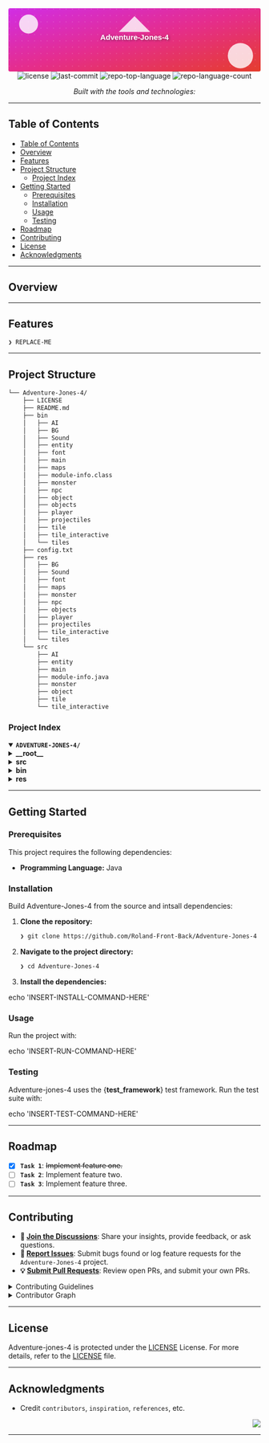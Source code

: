 <div id="top">

<!-- HEADER STYLE: BANNER -->
<div align="center">
<svg xmlns="http://www.w3.org/2000/svg" viewBox="0 0 800 200">
	<defs>
		<linearGradient id="bg" x1="0%" y1="0%" x2="100%" y2="100%">
			<stop offset="0%" style="stop-color:#d02de5;stop-opacity:1" />
			<stop offset="50%" style="stop-color:#e52d8c;stop-opacity:1" />
			<stop offset="100%" style="stop-color:#e53d2d;stop-opacity:1" />
		</linearGradient>
		<filter id="shadow">
			<feDropShadow dx="2.0" dy="2.0" stdDeviation="4.0" flood-opacity="0.5" />
		</filter>
		<pattern id="dots" width="20.0" height="20.0" patternUnits="userSpaceOnUse">
			<circle cx="3" cy="3" r="1.5" fill="rgba(255,255,255,0.2)" />
		</pattern>
	</defs>
	<rect width="100%" height="100%" fill="url(#bg)" rx="5.0" />
	<rect width="100%" height="100%" fill="url(#dots)" />
	<circle cx="64.0" cy="50.0" r="30.0" fill="rgba(255,255,255,0.8)" />
	<circle cx="736.0" cy="150.0" r="40.0" fill="rgba(255,255,255,0.8)" />
	<path d="M 400.0 25.0
			 L 450.0 75.0
			 L 350.0 75.0 Z" fill="rgba(255,255,255,0.8)" />
	<text x="400.0" y="100.0" font-family="Arial, sans-serif" font-size="24" font-weight="bold" text-anchor="middle" fill="#FFFFFF" filter="url(#shadow)">
		Adventure-Jones-4
	</text>
	<text x="400.0" y="150.0" font-family="Arial, sans-serif" font-size="18" text-anchor="middle" fill="rgba(255,255,255,0.9)">
</text></svg>

<!-- BADGES -->
<img src="https://img.shields.io/github/license/Roland-Front-Back/Adventure-Jones-4?style=plastic&logo=opensourceinitiative&logoColor=white&color=43a047" alt="license">
<img src="https://img.shields.io/github/last-commit/Roland-Front-Back/Adventure-Jones-4?style=plastic&logo=git&logoColor=white&color=43a047" alt="last-commit">
<img src="https://img.shields.io/github/languages/top/Roland-Front-Back/Adventure-Jones-4?style=plastic&color=43a047" alt="repo-top-language">
<img src="https://img.shields.io/github/languages/count/Roland-Front-Back/Adventure-Jones-4?style=plastic&color=43a047" alt="repo-language-count">

<em>Built with the tools and technologies:</em>


</div>

---

## Table of Contents

- [Table of Contents](#table-of-contents)
- [Overview](#overview)
- [Features](#features)
- [Project Structure](#project-structure)
    - [Project Index](#project-index)
- [Getting Started](#getting-started)
    - [Prerequisites](#prerequisites)
    - [Installation](#installation)
    - [Usage](#usage)
    - [Testing](#testing)
- [Roadmap](#roadmap)
- [Contributing](#contributing)
- [License](#license)
- [Acknowledgments](#acknowledgments)

---

## Overview



---

## Features

<code>❯ REPLACE-ME</code>

---

## Project Structure

```sh
└── Adventure-Jones-4/
    ├── LICENSE
    ├── README.md
    ├── bin
    │   ├── AI
    │   ├── BG
    │   ├── Sound
    │   ├── entity
    │   ├── font
    │   ├── main
    │   ├── maps
    │   ├── module-info.class
    │   ├── monster
    │   ├── npc
    │   ├── object
    │   ├── objects
    │   ├── player
    │   ├── projectiles
    │   ├── tile
    │   ├── tile_interactive
    │   └── tiles
    ├── config.txt
    ├── res
    │   ├── BG
    │   ├── Sound
    │   ├── font
    │   ├── maps
    │   ├── monster
    │   ├── npc
    │   ├── objects
    │   ├── player
    │   ├── projectiles
    │   ├── tile_interactive
    │   └── tiles
    └── src
        ├── AI
        ├── entity
        ├── main
        ├── module-info.java
        ├── monster
        ├── object
        ├── tile
        └── tile_interactive
```

### Project Index

<details open>
	<summary><b><code>ADVENTURE-JONES-4/</code></b></summary>
	<!-- __root__ Submodule -->
	<details>
		<summary><b>__root__</b></summary>
		<blockquote>
			<div class='directory-path' style='padding: 8px 0; color: #666;'>
				<code><b>⦿ __root__</b></code>
			<table style='width: 100%; border-collapse: collapse;'>
			<thead>
				<tr style='background-color: #f8f9fa;'>
					<th style='width: 30%; text-align: left; padding: 8px;'>File Name</th>
					<th style='text-align: left; padding: 8px;'>Summary</th>
				</tr>
			</thead>
				<tr style='border-bottom: 1px solid #eee;'>
					<td style='padding: 8px;'><b><a href='https://github.com/Roland-Front-Back/Adventure-Jones-4/blob/master/config.txt'>config.txt</a></b></td>
					<td style='padding: 8px;'>Code>❯ REPLACE-ME</code></td>
				</tr>
				<tr style='border-bottom: 1px solid #eee;'>
					<td style='padding: 8px;'><b><a href='https://github.com/Roland-Front-Back/Adventure-Jones-4/blob/master/LICENSE'>LICENSE</a></b></td>
					<td style='padding: 8px;'>Code>❯ REPLACE-ME</code></td>
				</tr>
			</table>
		</blockquote>
	</details>
	<!-- src Submodule -->
	<details>
		<summary><b>src</b></summary>
		<blockquote>
			<div class='directory-path' style='padding: 8px 0; color: #666;'>
				<code><b>⦿ src</b></code>
			<table style='width: 100%; border-collapse: collapse;'>
			<thead>
				<tr style='background-color: #f8f9fa;'>
					<th style='width: 30%; text-align: left; padding: 8px;'>File Name</th>
					<th style='text-align: left; padding: 8px;'>Summary</th>
				</tr>
			</thead>
				<tr style='border-bottom: 1px solid #eee;'>
					<td style='padding: 8px;'><b><a href='https://github.com/Roland-Front-Back/Adventure-Jones-4/blob/master/src/module-info.java'>module-info.java</a></b></td>
					<td style='padding: 8px;'>Code>❯ REPLACE-ME</code></td>
				</tr>
			</table>
			<!-- tile_interactive Submodule -->
			<details>
				<summary><b>tile_interactive</b></summary>
				<blockquote>
					<div class='directory-path' style='padding: 8px 0; color: #666;'>
						<code><b>⦿ src.tile_interactive</b></code>
					<table style='width: 100%; border-collapse: collapse;'>
					<thead>
						<tr style='background-color: #f8f9fa;'>
							<th style='width: 30%; text-align: left; padding: 8px;'>File Name</th>
							<th style='text-align: left; padding: 8px;'>Summary</th>
						</tr>
					</thead>
						<tr style='border-bottom: 1px solid #eee;'>
							<td style='padding: 8px;'><b><a href='https://github.com/Roland-Front-Back/Adventure-Jones-4/blob/master/src/tile_interactive/InteractiveTile.java'>InteractiveTile.java</a></b></td>
							<td style='padding: 8px;'>Code>❯ REPLACE-ME</code></td>
						</tr>
						<tr style='border-bottom: 1px solid #eee;'>
							<td style='padding: 8px;'><b><a href='https://github.com/Roland-Front-Back/Adventure-Jones-4/blob/master/src/tile_interactive/Bush.java'>Bush.java</a></b></td>
							<td style='padding: 8px;'>Code>❯ REPLACE-ME</code></td>
						</tr>
						<tr style='border-bottom: 1px solid #eee;'>
							<td style='padding: 8px;'><b><a href='https://github.com/Roland-Front-Back/Adventure-Jones-4/blob/master/src/tile_interactive/Barrel.java'>Barrel.java</a></b></td>
							<td style='padding: 8px;'>Code>❯ REPLACE-ME</code></td>
						</tr>
						<tr style='border-bottom: 1px solid #eee;'>
							<td style='padding: 8px;'><b><a href='https://github.com/Roland-Front-Back/Adventure-Jones-4/blob/master/src/tile_interactive/B_Destroy.java'>B_Destroy.java</a></b></td>
							<td style='padding: 8px;'>Code>❯ REPLACE-ME</code></td>
						</tr>
					</table>
				</blockquote>
			</details>
			<!-- tile Submodule -->
			<details>
				<summary><b>tile</b></summary>
				<blockquote>
					<div class='directory-path' style='padding: 8px 0; color: #666;'>
						<code><b>⦿ src.tile</b></code>
					<table style='width: 100%; border-collapse: collapse;'>
					<thead>
						<tr style='background-color: #f8f9fa;'>
							<th style='width: 30%; text-align: left; padding: 8px;'>File Name</th>
							<th style='text-align: left; padding: 8px;'>Summary</th>
						</tr>
					</thead>
						<tr style='border-bottom: 1px solid #eee;'>
							<td style='padding: 8px;'><b><a href='https://github.com/Roland-Front-Back/Adventure-Jones-4/blob/master/src/tile/TileManager.java'>TileManager.java</a></b></td>
							<td style='padding: 8px;'>Code>❯ REPLACE-ME</code></td>
						</tr>
						<tr style='border-bottom: 1px solid #eee;'>
							<td style='padding: 8px;'><b><a href='https://github.com/Roland-Front-Back/Adventure-Jones-4/blob/master/src/tile/Tile.java'>Tile.java</a></b></td>
							<td style='padding: 8px;'>Code>❯ REPLACE-ME</code></td>
						</tr>
						<tr style='border-bottom: 1px solid #eee;'>
							<td style='padding: 8px;'><b><a href='https://github.com/Roland-Front-Back/Adventure-Jones-4/blob/master/src/tile/Map.java'>Map.java</a></b></td>
							<td style='padding: 8px;'>Code>❯ REPLACE-ME</code></td>
						</tr>
					</table>
				</blockquote>
			</details>
			<!-- object Submodule -->
			<details>
				<summary><b>object</b></summary>
				<blockquote>
					<div class='directory-path' style='padding: 8px 0; color: #666;'>
						<code><b>⦿ src.object</b></code>
					<table style='width: 100%; border-collapse: collapse;'>
					<thead>
						<tr style='background-color: #f8f9fa;'>
							<th style='width: 30%; text-align: left; padding: 8px;'>File Name</th>
							<th style='text-align: left; padding: 8px;'>Summary</th>
						</tr>
					</thead>
						<tr style='border-bottom: 1px solid #eee;'>
							<td style='padding: 8px;'><b><a href='https://github.com/Roland-Front-Back/Adventure-Jones-4/blob/master/src/object/Whip.java'>Whip.java</a></b></td>
							<td style='padding: 8px;'>Code>❯ REPLACE-ME</code></td>
						</tr>
						<tr style='border-bottom: 1px solid #eee;'>
							<td style='padding: 8px;'><b><a href='https://github.com/Roland-Front-Back/Adventure-Jones-4/blob/master/src/object/Pistol.java'>Pistol.java</a></b></td>
							<td style='padding: 8px;'>Code>❯ REPLACE-ME</code></td>
						</tr>
						<tr style='border-bottom: 1px solid #eee;'>
							<td style='padding: 8px;'><b><a href='https://github.com/Roland-Front-Back/Adventure-Jones-4/blob/master/src/object/Medkit.java'>Medkit.java</a></b></td>
							<td style='padding: 8px;'>Code>❯ REPLACE-ME</code></td>
						</tr>
						<tr style='border-bottom: 1px solid #eee;'>
							<td style='padding: 8px;'><b><a href='https://github.com/Roland-Front-Back/Adventure-Jones-4/blob/master/src/object/Health_Bar.java'>Health_Bar.java</a></b></td>
							<td style='padding: 8px;'>Code>❯ REPLACE-ME</code></td>
						</tr>
						<tr style='border-bottom: 1px solid #eee;'>
							<td style='padding: 8px;'><b><a href='https://github.com/Roland-Front-Back/Adventure-Jones-4/blob/master/src/object/Flame.java'>Flame.java</a></b></td>
							<td style='padding: 8px;'>Code>❯ REPLACE-ME</code></td>
						</tr>
						<tr style='border-bottom: 1px solid #eee;'>
							<td style='padding: 8px;'><b><a href='https://github.com/Roland-Front-Back/Adventure-Jones-4/blob/master/src/object/Bush.java'>Bush.java</a></b></td>
							<td style='padding: 8px;'>Code>❯ REPLACE-ME</code></td>
						</tr>
						<tr style='border-bottom: 1px solid #eee;'>
							<td style='padding: 8px;'><b><a href='https://github.com/Roland-Front-Back/Adventure-Jones-4/blob/master/src/object/Bullet.java'>Bullet.java</a></b></td>
							<td style='padding: 8px;'>Code>❯ REPLACE-ME</code></td>
						</tr>
						<tr style='border-bottom: 1px solid #eee;'>
							<td style='padding: 8px;'><b><a href='https://github.com/Roland-Front-Back/Adventure-Jones-4/blob/master/src/object/Bow.java'>Bow.java</a></b></td>
							<td style='padding: 8px;'>Code>❯ REPLACE-ME</code></td>
						</tr>
						<tr style='border-bottom: 1px solid #eee;'>
							<td style='padding: 8px;'><b><a href='https://github.com/Roland-Front-Back/Adventure-Jones-4/blob/master/src/object/Artifact_4.java'>Artifact_4.java</a></b></td>
							<td style='padding: 8px;'>Code>❯ REPLACE-ME</code></td>
						</tr>
						<tr style='border-bottom: 1px solid #eee;'>
							<td style='padding: 8px;'><b><a href='https://github.com/Roland-Front-Back/Adventure-Jones-4/blob/master/src/object/Artifact_3.java'>Artifact_3.java</a></b></td>
							<td style='padding: 8px;'>Code>❯ REPLACE-ME</code></td>
						</tr>
						<tr style='border-bottom: 1px solid #eee;'>
							<td style='padding: 8px;'><b><a href='https://github.com/Roland-Front-Back/Adventure-Jones-4/blob/master/src/object/Artifact_2.java'>Artifact_2.java</a></b></td>
							<td style='padding: 8px;'>Code>❯ REPLACE-ME</code></td>
						</tr>
						<tr style='border-bottom: 1px solid #eee;'>
							<td style='padding: 8px;'><b><a href='https://github.com/Roland-Front-Back/Adventure-Jones-4/blob/master/src/object/Artifact_1.java'>Artifact_1.java</a></b></td>
							<td style='padding: 8px;'>Code>❯ REPLACE-ME</code></td>
						</tr>
						<tr style='border-bottom: 1px solid #eee;'>
							<td style='padding: 8px;'><b><a href='https://github.com/Roland-Front-Back/Adventure-Jones-4/blob/master/src/object/Arrow.java'>Arrow.java</a></b></td>
							<td style='padding: 8px;'>Code>❯ REPLACE-ME</code></td>
						</tr>
						<tr style='border-bottom: 1px solid #eee;'>
							<td style='padding: 8px;'><b><a href='https://github.com/Roland-Front-Back/Adventure-Jones-4/blob/master/src/object/Armor.java'>Armor.java</a></b></td>
							<td style='padding: 8px;'>Code>❯ REPLACE-ME</code></td>
						</tr>
						<tr style='border-bottom: 1px solid #eee;'>
							<td style='padding: 8px;'><b><a href='https://github.com/Roland-Front-Back/Adventure-Jones-4/blob/master/src/object/Arm.java'>Arm.java</a></b></td>
							<td style='padding: 8px;'>Code>❯ REPLACE-ME</code></td>
						</tr>
						<tr style='border-bottom: 1px solid #eee;'>
							<td style='padding: 8px;'><b><a href='https://github.com/Roland-Front-Back/Adventure-Jones-4/blob/master/src/object/Ammo2.java'>Ammo2.java</a></b></td>
							<td style='padding: 8px;'>Code>❯ REPLACE-ME</code></td>
						</tr>
						<tr style='border-bottom: 1px solid #eee;'>
							<td style='padding: 8px;'><b><a href='https://github.com/Roland-Front-Back/Adventure-Jones-4/blob/master/src/object/Ammo.java'>Ammo.java</a></b></td>
							<td style='padding: 8px;'>Code>❯ REPLACE-ME</code></td>
						</tr>
					</table>
				</blockquote>
			</details>
			<!-- monster Submodule -->
			<details>
				<summary><b>monster</b></summary>
				<blockquote>
					<div class='directory-path' style='padding: 8px 0; color: #666;'>
						<code><b>⦿ src.monster</b></code>
					<table style='width: 100%; border-collapse: collapse;'>
					<thead>
						<tr style='background-color: #f8f9fa;'>
							<th style='width: 30%; text-align: left; padding: 8px;'>File Name</th>
							<th style='text-align: left; padding: 8px;'>Summary</th>
						</tr>
					</thead>
						<tr style='border-bottom: 1px solid #eee;'>
							<td style='padding: 8px;'><b><a href='https://github.com/Roland-Front-Back/Adventure-Jones-4/blob/master/src/monster/Tyanak.java'>Tyanak.java</a></b></td>
							<td style='padding: 8px;'>Code>❯ REPLACE-ME</code></td>
						</tr>
						<tr style='border-bottom: 1px solid #eee;'>
							<td style='padding: 8px;'><b><a href='https://github.com/Roland-Front-Back/Adventure-Jones-4/blob/master/src/monster/Oinker.java'>Oinker.java</a></b></td>
							<td style='padding: 8px;'>Code>❯ REPLACE-ME</code></td>
						</tr>
						<tr style='border-bottom: 1px solid #eee;'>
							<td style='padding: 8px;'><b><a href='https://github.com/Roland-Front-Back/Adventure-Jones-4/blob/master/src/monster/Mecha.java'>Mecha.java</a></b></td>
							<td style='padding: 8px;'>Code>❯ REPLACE-ME</code></td>
						</tr>
						<tr style='border-bottom: 1px solid #eee;'>
							<td style='padding: 8px;'><b><a href='https://github.com/Roland-Front-Back/Adventure-Jones-4/blob/master/src/monster/Fly.java'>Fly.java</a></b></td>
							<td style='padding: 8px;'>Code>❯ REPLACE-ME</code></td>
						</tr>
						<tr style='border-bottom: 1px solid #eee;'>
							<td style='padding: 8px;'><b><a href='https://github.com/Roland-Front-Back/Adventure-Jones-4/blob/master/src/monster/Dwarf.java'>Dwarf.java</a></b></td>
							<td style='padding: 8px;'>Code>❯ REPLACE-ME</code></td>
						</tr>
						<tr style='border-bottom: 1px solid #eee;'>
							<td style='padding: 8px;'><b><a href='https://github.com/Roland-Front-Back/Adventure-Jones-4/blob/master/src/monster/Death.java'>Death.java</a></b></td>
							<td style='padding: 8px;'>Code>❯ REPLACE-ME</code></td>
						</tr>
						<tr style='border-bottom: 1px solid #eee;'>
							<td style='padding: 8px;'><b><a href='https://github.com/Roland-Front-Back/Adventure-Jones-4/blob/master/src/monster/Boss_1.java'>Boss_1.java</a></b></td>
							<td style='padding: 8px;'>Code>❯ REPLACE-ME</code></td>
						</tr>
					</table>
				</blockquote>
			</details>
			<!-- main Submodule -->
			<details>
				<summary><b>main</b></summary>
				<blockquote>
					<div class='directory-path' style='padding: 8px 0; color: #666;'>
						<code><b>⦿ src.main</b></code>
					<table style='width: 100%; border-collapse: collapse;'>
					<thead>
						<tr style='background-color: #f8f9fa;'>
							<th style='width: 30%; text-align: left; padding: 8px;'>File Name</th>
							<th style='text-align: left; padding: 8px;'>Summary</th>
						</tr>
					</thead>
						<tr style='border-bottom: 1px solid #eee;'>
							<td style='padding: 8px;'><b><a href='https://github.com/Roland-Front-Back/Adventure-Jones-4/blob/master/src/main/UtilityTool.java'>UtilityTool.java</a></b></td>
							<td style='padding: 8px;'>Code>❯ REPLACE-ME</code></td>
						</tr>
						<tr style='border-bottom: 1px solid #eee;'>
							<td style='padding: 8px;'><b><a href='https://github.com/Roland-Front-Back/Adventure-Jones-4/blob/master/src/main/UI.java'>UI.java</a></b></td>
							<td style='padding: 8px;'>Code>❯ REPLACE-ME</code></td>
						</tr>
						<tr style='border-bottom: 1px solid #eee;'>
							<td style='padding: 8px;'><b><a href='https://github.com/Roland-Front-Back/Adventure-Jones-4/blob/master/src/main/Sound.java'>Sound.java</a></b></td>
							<td style='padding: 8px;'>Code>❯ REPLACE-ME</code></td>
						</tr>
						<tr style='border-bottom: 1px solid #eee;'>
							<td style='padding: 8px;'><b><a href='https://github.com/Roland-Front-Back/Adventure-Jones-4/blob/master/src/main/Mainframe.java'>Mainframe.java</a></b></td>
							<td style='padding: 8px;'>Code>❯ REPLACE-ME</code></td>
						</tr>
						<tr style='border-bottom: 1px solid #eee;'>
							<td style='padding: 8px;'><b><a href='https://github.com/Roland-Front-Back/Adventure-Jones-4/blob/master/src/main/Main.java'>Main.java</a></b></td>
							<td style='padding: 8px;'>Code>❯ REPLACE-ME</code></td>
						</tr>
						<tr style='border-bottom: 1px solid #eee;'>
							<td style='padding: 8px;'><b><a href='https://github.com/Roland-Front-Back/Adventure-Jones-4/blob/master/src/main/KeyHandler.java'>KeyHandler.java</a></b></td>
							<td style='padding: 8px;'>Code>❯ REPLACE-ME</code></td>
						</tr>
						<tr style='border-bottom: 1px solid #eee;'>
							<td style='padding: 8px;'><b><a href='https://github.com/Roland-Front-Back/Adventure-Jones-4/blob/master/src/main/GamePanel.java'>GamePanel.java</a></b></td>
							<td style='padding: 8px;'>Code>❯ REPLACE-ME</code></td>
						</tr>
						<tr style='border-bottom: 1px solid #eee;'>
							<td style='padding: 8px;'><b><a href='https://github.com/Roland-Front-Back/Adventure-Jones-4/blob/master/src/main/EventHandler.java'>EventHandler.java</a></b></td>
							<td style='padding: 8px;'>Code>❯ REPLACE-ME</code></td>
						</tr>
						<tr style='border-bottom: 1px solid #eee;'>
							<td style='padding: 8px;'><b><a href='https://github.com/Roland-Front-Back/Adventure-Jones-4/blob/master/src/main/Config.java'>Config.java</a></b></td>
							<td style='padding: 8px;'>Code>❯ REPLACE-ME</code></td>
						</tr>
						<tr style='border-bottom: 1px solid #eee;'>
							<td style='padding: 8px;'><b><a href='https://github.com/Roland-Front-Back/Adventure-Jones-4/blob/master/src/main/CollisionChecker.java'>CollisionChecker.java</a></b></td>
							<td style='padding: 8px;'>Code>❯ REPLACE-ME</code></td>
						</tr>
						<tr style='border-bottom: 1px solid #eee;'>
							<td style='padding: 8px;'><b><a href='https://github.com/Roland-Front-Back/Adventure-Jones-4/blob/master/src/main/Background.java'>Background.java</a></b></td>
							<td style='padding: 8px;'>Code>❯ REPLACE-ME</code></td>
						</tr>
						<tr style='border-bottom: 1px solid #eee;'>
							<td style='padding: 8px;'><b><a href='https://github.com/Roland-Front-Back/Adventure-Jones-4/blob/master/src/main/AssetSetter.java'>AssetSetter.java</a></b></td>
							<td style='padding: 8px;'>Code>❯ REPLACE-ME</code></td>
						</tr>
					</table>
				</blockquote>
			</details>
			<!-- entity Submodule -->
			<details>
				<summary><b>entity</b></summary>
				<blockquote>
					<div class='directory-path' style='padding: 8px 0; color: #666;'>
						<code><b>⦿ src.entity</b></code>
					<table style='width: 100%; border-collapse: collapse;'>
					<thead>
						<tr style='background-color: #f8f9fa;'>
							<th style='width: 30%; text-align: left; padding: 8px;'>File Name</th>
							<th style='text-align: left; padding: 8px;'>Summary</th>
						</tr>
					</thead>
						<tr style='border-bottom: 1px solid #eee;'>
							<td style='padding: 8px;'><b><a href='https://github.com/Roland-Front-Back/Adventure-Jones-4/blob/master/src/entity/Projectile.java'>Projectile.java</a></b></td>
							<td style='padding: 8px;'>Code>❯ REPLACE-ME</code></td>
						</tr>
						<tr style='border-bottom: 1px solid #eee;'>
							<td style='padding: 8px;'><b><a href='https://github.com/Roland-Front-Back/Adventure-Jones-4/blob/master/src/entity/Player.java'>Player.java</a></b></td>
							<td style='padding: 8px;'>Code>❯ REPLACE-ME</code></td>
						</tr>
						<tr style='border-bottom: 1px solid #eee;'>
							<td style='padding: 8px;'><b><a href='https://github.com/Roland-Front-Back/Adventure-Jones-4/blob/master/src/entity/Particle.java'>Particle.java</a></b></td>
							<td style='padding: 8px;'>Code>❯ REPLACE-ME</code></td>
						</tr>
						<tr style='border-bottom: 1px solid #eee;'>
							<td style='padding: 8px;'><b><a href='https://github.com/Roland-Front-Back/Adventure-Jones-4/blob/master/src/entity/Oldman_NPC.java'>Oldman_NPC.java</a></b></td>
							<td style='padding: 8px;'>Code>❯ REPLACE-ME</code></td>
						</tr>
						<tr style='border-bottom: 1px solid #eee;'>
							<td style='padding: 8px;'><b><a href='https://github.com/Roland-Front-Back/Adventure-Jones-4/blob/master/src/entity/Entity.java'>Entity.java</a></b></td>
							<td style='padding: 8px;'>Code>❯ REPLACE-ME</code></td>
						</tr>
					</table>
				</blockquote>
			</details>
			<!-- AI Submodule -->
			<details>
				<summary><b>AI</b></summary>
				<blockquote>
					<div class='directory-path' style='padding: 8px 0; color: #666;'>
						<code><b>⦿ src.AI</b></code>
					<table style='width: 100%; border-collapse: collapse;'>
					<thead>
						<tr style='background-color: #f8f9fa;'>
							<th style='width: 30%; text-align: left; padding: 8px;'>File Name</th>
							<th style='text-align: left; padding: 8px;'>Summary</th>
						</tr>
					</thead>
						<tr style='border-bottom: 1px solid #eee;'>
							<td style='padding: 8px;'><b><a href='https://github.com/Roland-Front-Back/Adventure-Jones-4/blob/master/src/AI/PathPosition.java'>PathPosition.java</a></b></td>
							<td style='padding: 8px;'>Code>❯ REPLACE-ME</code></td>
						</tr>
						<tr style='border-bottom: 1px solid #eee;'>
							<td style='padding: 8px;'><b><a href='https://github.com/Roland-Front-Back/Adventure-Jones-4/blob/master/src/AI/FindPath.java'>FindPath.java</a></b></td>
							<td style='padding: 8px;'>Code>❯ REPLACE-ME</code></td>
						</tr>
					</table>
				</blockquote>
			</details>
		</blockquote>
	</details>
	<!-- bin Submodule -->
	<details>
		<summary><b>bin</b></summary>
		<blockquote>
			<div class='directory-path' style='padding: 8px 0; color: #666;'>
				<code><b>⦿ bin</b></code>
			<!-- maps Submodule -->
			<details>
				<summary><b>maps</b></summary>
				<blockquote>
					<div class='directory-path' style='padding: 8px 0; color: #666;'>
						<code><b>⦿ bin.maps</b></code>
					<table style='width: 100%; border-collapse: collapse;'>
					<thead>
						<tr style='background-color: #f8f9fa;'>
							<th style='width: 30%; text-align: left; padding: 8px;'>File Name</th>
							<th style='text-align: left; padding: 8px;'>Summary</th>
						</tr>
					</thead>
						<tr style='border-bottom: 1px solid #eee;'>
							<td style='padding: 8px;'><b><a href='https://github.com/Roland-Front-Back/Adventure-Jones-4/blob/master/bin/maps/map4.txt'>map4.txt</a></b></td>
							<td style='padding: 8px;'>Code>❯ REPLACE-ME</code></td>
						</tr>
						<tr style='border-bottom: 1px solid #eee;'>
							<td style='padding: 8px;'><b><a href='https://github.com/Roland-Front-Back/Adventure-Jones-4/blob/master/bin/maps/final.txt'>final.txt</a></b></td>
							<td style='padding: 8px;'>Code>❯ REPLACE-ME</code></td>
						</tr>
						<tr style='border-bottom: 1px solid #eee;'>
							<td style='padding: 8px;'><b><a href='https://github.com/Roland-Front-Back/Adventure-Jones-4/blob/master/bin/maps/eej.txt'>eej.txt</a></b></td>
							<td style='padding: 8px;'>Code>❯ REPLACE-ME</code></td>
						</tr>
						<tr style='border-bottom: 1px solid #eee;'>
							<td style='padding: 8px;'><b><a href='https://github.com/Roland-Front-Back/Adventure-Jones-4/blob/master/bin/maps/Map3.txt'>Map3.txt</a></b></td>
							<td style='padding: 8px;'>Code>❯ REPLACE-ME</code></td>
						</tr>
						<tr style='border-bottom: 1px solid #eee;'>
							<td style='padding: 8px;'><b><a href='https://github.com/Roland-Front-Back/Adventure-Jones-4/blob/master/bin/maps/Map2.txt'>Map2.txt</a></b></td>
							<td style='padding: 8px;'>Code>❯ REPLACE-ME</code></td>
						</tr>
						<tr style='border-bottom: 1px solid #eee;'>
							<td style='padding: 8px;'><b><a href='https://github.com/Roland-Front-Back/Adventure-Jones-4/blob/master/bin/maps/Map1.txt'>Map1.txt</a></b></td>
							<td style='padding: 8px;'>Code>❯ REPLACE-ME</code></td>
						</tr>
						<tr style='border-bottom: 1px solid #eee;'>
							<td style='padding: 8px;'><b><a href='https://github.com/Roland-Front-Back/Adventure-Jones-4/blob/master/bin/maps/Map.txt'>Map.txt</a></b></td>
							<td style='padding: 8px;'>Code>❯ REPLACE-ME</code></td>
						</tr>
					</table>
				</blockquote>
			</details>
			<!-- font Submodule -->
			<details>
				<summary><b>font</b></summary>
				<blockquote>
					<div class='directory-path' style='padding: 8px 0; color: #666;'>
						<code><b>⦿ bin.font</b></code>
					<table style='width: 100%; border-collapse: collapse;'>
					<thead>
						<tr style='background-color: #f8f9fa;'>
							<th style='width: 30%; text-align: left; padding: 8px;'>File Name</th>
							<th style='text-align: left; padding: 8px;'>Summary</th>
						</tr>
					</thead>
						<tr style='border-bottom: 1px solid #eee;'>
							<td style='padding: 8px;'><b><a href='https://github.com/Roland-Front-Back/Adventure-Jones-4/blob/master/bin/font/Wooden Log.ttf'>Wooden Log.ttf</a></b></td>
							<td style='padding: 8px;'>Code>❯ REPLACE-ME</code></td>
						</tr>
						<tr style='border-bottom: 1px solid #eee;'>
							<td style='padding: 8px;'><b><a href='https://github.com/Roland-Front-Back/Adventure-Jones-4/blob/master/bin/font/River Adventurer.ttf'>River Adventurer.ttf</a></b></td>
							<td style='padding: 8px;'>Code>❯ REPLACE-ME</code></td>
						</tr>
						<tr style='border-bottom: 1px solid #eee;'>
							<td style='padding: 8px;'><b><a href='https://github.com/Roland-Front-Back/Adventure-Jones-4/blob/master/bin/font/Kiddy Play.ttf'>Kiddy Play.ttf</a></b></td>
							<td style='padding: 8px;'>Code>❯ REPLACE-ME</code></td>
						</tr>
					</table>
				</blockquote>
			</details>
			<!-- Sound Submodule -->
			<details>
				<summary><b>Sound</b></summary>
				<blockquote>
					<div class='directory-path' style='padding: 8px 0; color: #666;'>
						<code><b>⦿ bin.Sound</b></code>
					<table style='width: 100%; border-collapse: collapse;'>
					<thead>
						<tr style='background-color: #f8f9fa;'>
							<th style='width: 30%; text-align: left; padding: 8px;'>File Name</th>
							<th style='text-align: left; padding: 8px;'>Summary</th>
						</tr>
					</thead>
						<tr style='border-bottom: 1px solid #eee;'>
							<td style='padding: 8px;'><b><a href='https://github.com/Roland-Front-Back/Adventure-Jones-4/blob/master/bin/Sound/whip.wav'>whip.wav</a></b></td>
							<td style='padding: 8px;'>Code>❯ REPLACE-ME</code></td>
						</tr>
						<tr style='border-bottom: 1px solid #eee;'>
							<td style='padding: 8px;'><b><a href='https://github.com/Roland-Front-Back/Adventure-Jones-4/blob/master/bin/Sound/theme.wav'>theme.wav</a></b></td>
							<td style='padding: 8px;'>Code>❯ REPLACE-ME</code></td>
						</tr>
						<tr style='border-bottom: 1px solid #eee;'>
							<td style='padding: 8px;'><b><a href='https://github.com/Roland-Front-Back/Adventure-Jones-4/blob/master/bin/Sound/levelup.wav'>levelup.wav</a></b></td>
							<td style='padding: 8px;'>Code>❯ REPLACE-ME</code></td>
						</tr>
						<tr style='border-bottom: 1px solid #eee;'>
							<td style='padding: 8px;'><b><a href='https://github.com/Roland-Front-Back/Adventure-Jones-4/blob/master/bin/Sound/joneshurt.wav'>joneshurt.wav</a></b></td>
							<td style='padding: 8px;'>Code>❯ REPLACE-ME</code></td>
						</tr>
						<tr style='border-bottom: 1px solid #eee;'>
							<td style='padding: 8px;'><b><a href='https://github.com/Roland-Front-Back/Adventure-Jones-4/blob/master/bin/Sound/hurt.wav'>hurt.wav</a></b></td>
							<td style='padding: 8px;'>Code>❯ REPLACE-ME</code></td>
						</tr>
						<tr style='border-bottom: 1px solid #eee;'>
							<td style='padding: 8px;'><b><a href='https://github.com/Roland-Front-Back/Adventure-Jones-4/blob/master/bin/Sound/hit.wav'>hit.wav</a></b></td>
							<td style='padding: 8px;'>Code>❯ REPLACE-ME</code></td>
						</tr>
						<tr style='border-bottom: 1px solid #eee;'>
							<td style='padding: 8px;'><b><a href='https://github.com/Roland-Front-Back/Adventure-Jones-4/blob/master/bin/Sound/forest.wav'>forest.wav</a></b></td>
							<td style='padding: 8px;'>Code>❯ REPLACE-ME</code></td>
						</tr>
						<tr style='border-bottom: 1px solid #eee;'>
							<td style='padding: 8px;'><b><a href='https://github.com/Roland-Front-Back/Adventure-Jones-4/blob/master/bin/Sound/cursor.wav'>cursor.wav</a></b></td>
							<td style='padding: 8px;'>Code>❯ REPLACE-ME</code></td>
						</tr>
						<tr style='border-bottom: 1px solid #eee;'>
							<td style='padding: 8px;'><b><a href='https://github.com/Roland-Front-Back/Adventure-Jones-4/blob/master/bin/Sound/bgmuisc.wav'>bgmuisc.wav</a></b></td>
							<td style='padding: 8px;'>Code>❯ REPLACE-ME</code></td>
						</tr>
					</table>
				</blockquote>
			</details>
		</blockquote>
	</details>
	<!-- res Submodule -->
	<details>
		<summary><b>res</b></summary>
		<blockquote>
			<div class='directory-path' style='padding: 8px 0; color: #666;'>
				<code><b>⦿ res</b></code>
			<!-- maps Submodule -->
			<details>
				<summary><b>maps</b></summary>
				<blockquote>
					<div class='directory-path' style='padding: 8px 0; color: #666;'>
						<code><b>⦿ res.maps</b></code>
					<table style='width: 100%; border-collapse: collapse;'>
					<thead>
						<tr style='background-color: #f8f9fa;'>
							<th style='width: 30%; text-align: left; padding: 8px;'>File Name</th>
							<th style='text-align: left; padding: 8px;'>Summary</th>
						</tr>
					</thead>
						<tr style='border-bottom: 1px solid #eee;'>
							<td style='padding: 8px;'><b><a href='https://github.com/Roland-Front-Back/Adventure-Jones-4/blob/master/res/maps/map4.txt'>map4.txt</a></b></td>
							<td style='padding: 8px;'>Code>❯ REPLACE-ME</code></td>
						</tr>
						<tr style='border-bottom: 1px solid #eee;'>
							<td style='padding: 8px;'><b><a href='https://github.com/Roland-Front-Back/Adventure-Jones-4/blob/master/res/maps/final.txt'>final.txt</a></b></td>
							<td style='padding: 8px;'>Code>❯ REPLACE-ME</code></td>
						</tr>
						<tr style='border-bottom: 1px solid #eee;'>
							<td style='padding: 8px;'><b><a href='https://github.com/Roland-Front-Back/Adventure-Jones-4/blob/master/res/maps/eej.txt'>eej.txt</a></b></td>
							<td style='padding: 8px;'>Code>❯ REPLACE-ME</code></td>
						</tr>
						<tr style='border-bottom: 1px solid #eee;'>
							<td style='padding: 8px;'><b><a href='https://github.com/Roland-Front-Back/Adventure-Jones-4/blob/master/res/maps/Map3.txt'>Map3.txt</a></b></td>
							<td style='padding: 8px;'>Code>❯ REPLACE-ME</code></td>
						</tr>
						<tr style='border-bottom: 1px solid #eee;'>
							<td style='padding: 8px;'><b><a href='https://github.com/Roland-Front-Back/Adventure-Jones-4/blob/master/res/maps/Map2.txt'>Map2.txt</a></b></td>
							<td style='padding: 8px;'>Code>❯ REPLACE-ME</code></td>
						</tr>
						<tr style='border-bottom: 1px solid #eee;'>
							<td style='padding: 8px;'><b><a href='https://github.com/Roland-Front-Back/Adventure-Jones-4/blob/master/res/maps/Map1.txt'>Map1.txt</a></b></td>
							<td style='padding: 8px;'>Code>❯ REPLACE-ME</code></td>
						</tr>
						<tr style='border-bottom: 1px solid #eee;'>
							<td style='padding: 8px;'><b><a href='https://github.com/Roland-Front-Back/Adventure-Jones-4/blob/master/res/maps/Map.txt'>Map.txt</a></b></td>
							<td style='padding: 8px;'>Code>❯ REPLACE-ME</code></td>
						</tr>
					</table>
				</blockquote>
			</details>
			<!-- font Submodule -->
			<details>
				<summary><b>font</b></summary>
				<blockquote>
					<div class='directory-path' style='padding: 8px 0; color: #666;'>
						<code><b>⦿ res.font</b></code>
					<table style='width: 100%; border-collapse: collapse;'>
					<thead>
						<tr style='background-color: #f8f9fa;'>
							<th style='width: 30%; text-align: left; padding: 8px;'>File Name</th>
							<th style='text-align: left; padding: 8px;'>Summary</th>
						</tr>
					</thead>
						<tr style='border-bottom: 1px solid #eee;'>
							<td style='padding: 8px;'><b><a href='https://github.com/Roland-Front-Back/Adventure-Jones-4/blob/master/res/font/Wooden Log.ttf'>Wooden Log.ttf</a></b></td>
							<td style='padding: 8px;'>Code>❯ REPLACE-ME</code></td>
						</tr>
						<tr style='border-bottom: 1px solid #eee;'>
							<td style='padding: 8px;'><b><a href='https://github.com/Roland-Front-Back/Adventure-Jones-4/blob/master/res/font/River Adventurer.ttf'>River Adventurer.ttf</a></b></td>
							<td style='padding: 8px;'>Code>❯ REPLACE-ME</code></td>
						</tr>
						<tr style='border-bottom: 1px solid #eee;'>
							<td style='padding: 8px;'><b><a href='https://github.com/Roland-Front-Back/Adventure-Jones-4/blob/master/res/font/Kiddy Play.ttf'>Kiddy Play.ttf</a></b></td>
							<td style='padding: 8px;'>Code>❯ REPLACE-ME</code></td>
						</tr>
					</table>
				</blockquote>
			</details>
			<!-- Sound Submodule -->
			<details>
				<summary><b>Sound</b></summary>
				<blockquote>
					<div class='directory-path' style='padding: 8px 0; color: #666;'>
						<code><b>⦿ res.Sound</b></code>
					<table style='width: 100%; border-collapse: collapse;'>
					<thead>
						<tr style='background-color: #f8f9fa;'>
							<th style='width: 30%; text-align: left; padding: 8px;'>File Name</th>
							<th style='text-align: left; padding: 8px;'>Summary</th>
						</tr>
					</thead>
						<tr style='border-bottom: 1px solid #eee;'>
							<td style='padding: 8px;'><b><a href='https://github.com/Roland-Front-Back/Adventure-Jones-4/blob/master/res/Sound/whip.wav'>whip.wav</a></b></td>
							<td style='padding: 8px;'>Code>❯ REPLACE-ME</code></td>
						</tr>
						<tr style='border-bottom: 1px solid #eee;'>
							<td style='padding: 8px;'><b><a href='https://github.com/Roland-Front-Back/Adventure-Jones-4/blob/master/res/Sound/theme.wav'>theme.wav</a></b></td>
							<td style='padding: 8px;'>Code>❯ REPLACE-ME</code></td>
						</tr>
						<tr style='border-bottom: 1px solid #eee;'>
							<td style='padding: 8px;'><b><a href='https://github.com/Roland-Front-Back/Adventure-Jones-4/blob/master/res/Sound/levelup.wav'>levelup.wav</a></b></td>
							<td style='padding: 8px;'>Code>❯ REPLACE-ME</code></td>
						</tr>
						<tr style='border-bottom: 1px solid #eee;'>
							<td style='padding: 8px;'><b><a href='https://github.com/Roland-Front-Back/Adventure-Jones-4/blob/master/res/Sound/joneshurt.wav'>joneshurt.wav</a></b></td>
							<td style='padding: 8px;'>Code>❯ REPLACE-ME</code></td>
						</tr>
						<tr style='border-bottom: 1px solid #eee;'>
							<td style='padding: 8px;'><b><a href='https://github.com/Roland-Front-Back/Adventure-Jones-4/blob/master/res/Sound/hurt.wav'>hurt.wav</a></b></td>
							<td style='padding: 8px;'>Code>❯ REPLACE-ME</code></td>
						</tr>
						<tr style='border-bottom: 1px solid #eee;'>
							<td style='padding: 8px;'><b><a href='https://github.com/Roland-Front-Back/Adventure-Jones-4/blob/master/res/Sound/hit.wav'>hit.wav</a></b></td>
							<td style='padding: 8px;'>Code>❯ REPLACE-ME</code></td>
						</tr>
						<tr style='border-bottom: 1px solid #eee;'>
							<td style='padding: 8px;'><b><a href='https://github.com/Roland-Front-Back/Adventure-Jones-4/blob/master/res/Sound/forest.wav'>forest.wav</a></b></td>
							<td style='padding: 8px;'>Code>❯ REPLACE-ME</code></td>
						</tr>
						<tr style='border-bottom: 1px solid #eee;'>
							<td style='padding: 8px;'><b><a href='https://github.com/Roland-Front-Back/Adventure-Jones-4/blob/master/res/Sound/cursor.wav'>cursor.wav</a></b></td>
							<td style='padding: 8px;'>Code>❯ REPLACE-ME</code></td>
						</tr>
						<tr style='border-bottom: 1px solid #eee;'>
							<td style='padding: 8px;'><b><a href='https://github.com/Roland-Front-Back/Adventure-Jones-4/blob/master/res/Sound/bgmuisc.wav'>bgmuisc.wav</a></b></td>
							<td style='padding: 8px;'>Code>❯ REPLACE-ME</code></td>
						</tr>
					</table>
				</blockquote>
			</details>
		</blockquote>
	</details>
</details>

---

## Getting Started

### Prerequisites

This project requires the following dependencies:

- **Programming Language:** Java

### Installation

Build Adventure-Jones-4 from the source and intsall dependencies:

1. **Clone the repository:**

    ```sh
    ❯ git clone https://github.com/Roland-Front-Back/Adventure-Jones-4
    ```

2. **Navigate to the project directory:**

    ```sh
    ❯ cd Adventure-Jones-4
    ```

3. **Install the dependencies:**

echo 'INSERT-INSTALL-COMMAND-HERE'

### Usage

Run the project with:

echo 'INSERT-RUN-COMMAND-HERE'

### Testing

Adventure-jones-4 uses the {__test_framework__} test framework. Run the test suite with:

echo 'INSERT-TEST-COMMAND-HERE'

---

## Roadmap

- [X] **`Task 1`**: <strike>Implement feature one.</strike>
- [ ] **`Task 2`**: Implement feature two.
- [ ] **`Task 3`**: Implement feature three.

---

## Contributing

- **💬 [Join the Discussions](https://github.com/Roland-Front-Back/Adventure-Jones-4/discussions)**: Share your insights, provide feedback, or ask questions.
- **🐛 [Report Issues](https://github.com/Roland-Front-Back/Adventure-Jones-4/issues)**: Submit bugs found or log feature requests for the `Adventure-Jones-4` project.
- **💡 [Submit Pull Requests](https://github.com/Roland-Front-Back/Adventure-Jones-4/blob/main/CONTRIBUTING.md)**: Review open PRs, and submit your own PRs.

<details closed>
<summary>Contributing Guidelines</summary>

1. **Fork the Repository**: Start by forking the project repository to your github account.
2. **Clone Locally**: Clone the forked repository to your local machine using a git client.
   ```sh
   git clone https://github.com/Roland-Front-Back/Adventure-Jones-4
   ```
3. **Create a New Branch**: Always work on a new branch, giving it a descriptive name.
   ```sh
   git checkout -b new-feature-x
   ```
4. **Make Your Changes**: Develop and test your changes locally.
5. **Commit Your Changes**: Commit with a clear message describing your updates.
   ```sh
   git commit -m 'Implemented new feature x.'
   ```
6. **Push to github**: Push the changes to your forked repository.
   ```sh
   git push origin new-feature-x
   ```
7. **Submit a Pull Request**: Create a PR against the original project repository. Clearly describe the changes and their motivations.
8. **Review**: Once your PR is reviewed and approved, it will be merged into the main branch. Congratulations on your contribution!
</details>

<details closed>
<summary>Contributor Graph</summary>
<br>
<p align="left">
   <a href="https://github.com{/Roland-Front-Back/Adventure-Jones-4/}graphs/contributors">
      <img src="https://contrib.rocks/image?repo=Roland-Front-Back/Adventure-Jones-4">
   </a>
</p>
</details>

---

## License

Adventure-jones-4 is protected under the [LICENSE](https://choosealicense.com/licenses) License. For more details, refer to the [LICENSE](https://choosealicense.com/licenses/) file.

---

## Acknowledgments

- Credit `contributors`, `inspiration`, `references`, etc.

<div align="right">

[![][back-to-top]](#top)

</div>


[back-to-top]: https://img.shields.io/badge/-BACK_TO_TOP-151515?style=flat-square


---
